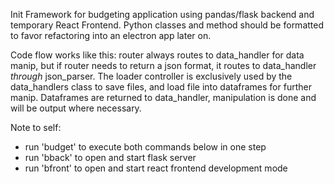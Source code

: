 Init Framework for budgeting application using pandas/flask backend and temporary React Frontend. Python classes and method should be formatted to favor refactoring into an electron app later on.

Code flow works like this: router always routes to data_handler for data manip, but if router needs to return a json format, it routes to data_handler *through* json_parser. The loader controller is exclusively used by the data_handlers class to save files, and load file into dataframes for further manip. Dataframes are returned to data_handler, manipulation is done and will be output where necessary.

Note to self:
- run 'budget' to execute both commands below in one step
- run 'bback' to open and start flask server
- run 'bfront' to open and start react frontend development mode
